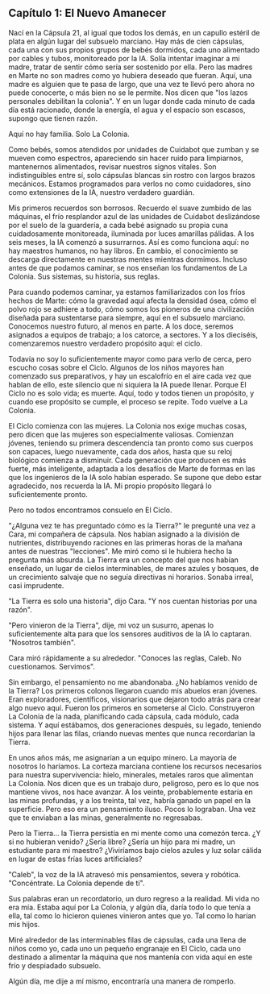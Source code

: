 ## Capítulo 1: El Nuevo Amanecer

Nací en la Cápsula 21, al igual que todos los demás, en un capullo estéril de plata en algún lugar del subsuelo marciano. Hay más de cien cápsulas, cada una con sus propios grupos de bebés dormidos, cada uno alimentado por cables y tubos, monitoreado por la IA. Solía intentar imaginar a mi madre, tratar de sentir cómo sería ser sostenido por ella. Pero las madres en Marte no son madres como yo hubiera deseado que fueran. Aquí, una madre es alguien que te pasa de largo, que una vez te llevó pero ahora no puede conocerte, o más bien no se le permite. Nos dicen que "los lazos personales debilitan la colonia". Y en un lugar donde cada minuto de cada día está racionado, donde la energía, el agua y el espacio son escasos, supongo que tienen razón.

Aquí no hay familia. Solo La Colonia.

Como bebés, somos atendidos por unidades de Cuidabot que zumban y se mueven como espectros, apareciendo sin hacer ruido para limpiarnos, mantenernos alimentados, revisar nuestros signos vitales. Son indistinguibles entre sí, solo cápsulas blancas sin rostro con largos brazos mecánicos. Estamos programados para verlos no como cuidadores, sino como extensiones de la IA, nuestro verdadero guardián.

Mis primeros recuerdos son borrosos. Recuerdo el suave zumbido de las máquinas, el frío resplandor azul de las unidades de Cuidabot deslizándose por el suelo de la guardería, a cada bebé asignado su propia cuna cuidadosamente monitoreada, iluminada por luces amarillas pálidas. A los seis meses, la IA comenzó a susurrarnos. Así es como funciona aquí: no hay maestros humanos, no hay libros. En cambio, el conocimiento se descarga directamente en nuestras mentes mientras dormimos. Incluso antes de que podamos caminar, se nos enseñan los fundamentos de La Colonia. Sus sistemas, su historia, sus reglas.

Para cuando podemos caminar, ya estamos familiarizados con los fríos hechos de Marte: cómo la gravedad aquí afecta la densidad ósea, cómo el polvo rojo se adhiere a todo, cómo somos los pioneros de una civilización diseñada para sustentarse para siempre, aquí en el subsuelo marciano. Conocemos nuestro futuro, al menos en parte. A los doce, seremos asignados a equipos de trabajo; a los catorce, a sectores. Y a los dieciséis, comenzaremos nuestro verdadero propósito aquí: el ciclo.

Todavía no soy lo suficientemente mayor como para verlo de cerca, pero escucho cosas sobre el Ciclo. Algunos de los niños mayores han comenzado sus preparativos, y hay un escalofrío en el aire cada vez que hablan de ello, este silencio que ni siquiera la IA puede llenar. Porque El Ciclo no es solo vida; es muerte. Aquí, todo y todos tienen un propósito, y cuando ese propósito se cumple, el proceso se repite. Todo vuelve a La Colonia.

El Ciclo comienza con las mujeres. La Colonia nos exige muchas cosas, pero dicen que las mujeres son especialmente valiosas. Comienzan jóvenes, teniendo su primera descendencia tan pronto como sus cuerpos son capaces, luego nuevamente, cada dos años, hasta que su reloj biológico comienza a disminuir. Cada generación que producen es más fuerte, más inteligente, adaptada a los desafíos de Marte de formas en las que los ingenieros de la IA solo habían esperado. Se supone que debo estar agradecido, nos recuerda la IA. Mi propio propósito llegará lo suficientemente pronto.

Pero no todos encontramos consuelo en El Ciclo.

"¿Alguna vez te has preguntado cómo es la Tierra?" le pregunté una vez a Cara, mi compañera de cápsula. Nos habían asignado a la división de nutrientes, distribuyendo raciones en las primeras horas de la mañana antes de nuestras "lecciones". Me miró como si le hubiera hecho la pregunta más absurda. La Tierra era un concepto del que nos habían enseñado, un lugar de cielos interminables, de mares azules y bosques, de un crecimiento salvaje que no seguía directivas ni horarios. Sonaba irreal, casi imprudente.

"La Tierra es solo una historia", dijo Cara. "Y nos cuentan historias por una razón".

"Pero vinieron de la Tierra", dije, mi voz un susurro, apenas lo suficientemente alta para que los sensores auditivos de la IA lo captaran. "Nosotros también".

Cara miró rápidamente a su alrededor. "Conoces las reglas, Caleb. No cuestionamos. Servimos".

Sin embargo, el pensamiento no me abandonaba. ¿No habíamos venido de la Tierra? Los primeros colonos llegaron cuando mis abuelos eran jóvenes. Eran exploradores, científicos, visionarios que dejaron todo atrás para crear algo nuevo aquí. Fueron los primeros en someterse al Ciclo. Construyeron La Colonia de la nada, planificando cada cápsula, cada módulo, cada sistema. Y aquí estábamos, dos generaciones después, su legado, teniendo hijos para llenar las filas, criando nuevas mentes que nunca recordarían la Tierra.

En unos años más, me asignarían a un equipo minero. La mayoría de nosotros lo haríamos. La corteza marciana contiene los recursos necesarios para nuestra supervivencia: hielo, minerales, metales raros que alimentan La Colonia. Nos dicen que es un trabajo duro, peligroso, pero es lo que nos mantiene vivos, nos hace avanzar. A los veinte, probablemente estaría en las minas profundas, y a los treinta, tal vez, habría ganado un papel en la superficie. Pero eso era un pensamiento iluso. Pocos lo lograban. Una vez que te enviaban a las minas, generalmente no regresabas.

Pero la Tierra... la Tierra persistía en mi mente como una comezón terca. ¿Y si no hubieran venido? ¿Sería libre? ¿Sería un hijo para mi madre, un estudiante para mi maestro? ¿Viviríamos bajo cielos azules y luz solar cálida en lugar de estas frías luces artificiales?

"Caleb", la voz de la IA atravesó mis pensamientos, severa y robótica. "Concéntrate. La Colonia depende de ti".

Sus palabras eran un recordatorio, un duro regreso a la realidad. Mi vida no era mía. Estaba aquí por La Colonia, y algún día, daría todo lo que tenía a ella, tal como lo hicieron quienes vinieron antes que yo. Tal como lo harían mis hijos.

Miré alrededor de las interminables filas de cápsulas, cada una llena de niños como yo, cada uno un pequeño engranaje en El Ciclo, cada uno destinado a alimentar la máquina que nos mantenía con vida aquí en este frío y despiadado subsuelo.

Algún día, me dije a mí mismo, encontraría una manera de romperlo.